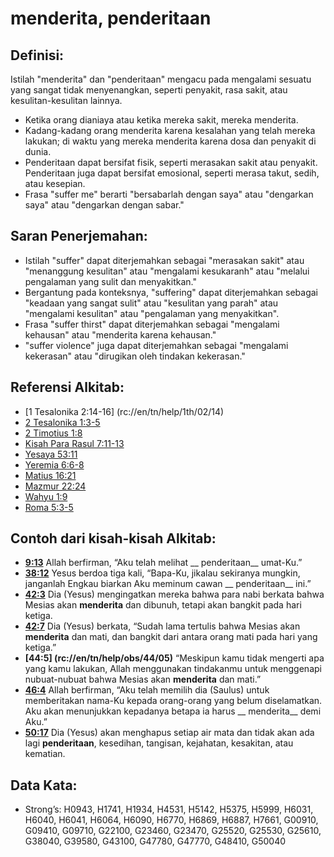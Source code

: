 # menderita, penderitaan

## Definisi:

Istilah "menderita" dan "penderitaan" mengacu pada mengalami sesuatu yang sangat tidak menyenangkan, seperti penyakit, rasa sakit, atau kesulitan-kesulitan lainnya.

* Ketika orang dianiaya atau ketika mereka sakit, mereka menderita.
* Kadang-kadang orang menderita karena kesalahan yang telah mereka lakukan; di waktu yang mereka menderita karena dosa dan penyakit di dunia.
* Penderitaan dapat bersifat fisik, seperti merasakan sakit atau penyakit. Penderitaan juga dapat bersifat emosional, seperti merasa takut, sedih, atau kesepian.
* Frasa "suffer me" berarti "bersabarlah dengan saya" atau "dengarkan saya" atau "dengarkan dengan sabar."

## Saran Penerjemahan:

* Istilah "suffer" dapat diterjemahkan sebagai "merasakan sakit" atau "menanggung kesulitan" atau "mengalami kesukaranh" atau "melalui pengalaman yang sulit dan menyakitkan."
* Bergantung pada konteksnya, "suffering" dapat diterjemahkan sebagai "keadaan yang sangat sulit" atau "kesulitan yang parah" atau "mengalami kesulitan" atau "pengalaman yang menyakitkan".
* Frasa "suffer thirst" dapat diterjemahkan sebagai "mengalami kehausan" atau "menderita karena kehausan."
* "suffer violence" juga dapat diterjemahkan sebagai "mengalami kekerasan" atau "dirugikan oleh tindakan kekerasan."

## Referensi Alkitab:

* [1 Tesalonika 2:14-16] (rc://en/tn/help/1th/02/14)
* [2 Tesalonika 1:3-5](rc://en/tn/help/2th/01/03)
* [2 Timotius 1:8](rc://en/tn/help/2ti/01/08)
* [Kisah Para Rasul 7:11-13](rc://en/tn/help/act/07/11)
* [Yesaya 53:11](rc://en/tn/help/isa/53/11)
* [Yeremia 6:6-8](rc://en/tn/help/jer/06/06)
* [Matius 16:21](rc://en/tn/help/mat/16/21)
* [Mazmur 22:24](rc://en/tn/help/psa/022/24)
* [Wahyu 1:9](rc://en/tn/help/rev/01/09)
* [Roma 5:3-5](rc://en/tn/help/rom/05/03)



## Contoh dari kisah-kisah Alkitab:

* __[9:13](rc://en/tn/help/obs/09/13)__ Allah berfirman, “Aku telah melihat __ penderitaan__  umat-Ku.”
* __[38:12](rc://en/tn/help/obs/38/12)__ Yesus berdoa tiga kali, “Bapa-Ku, jikalau sekiranya mungkin, janganlah Engkau biarkan Aku meminum cawan __ penderitaan__  ini.”
* __[42:3](rc://en/tn/help/obs/42/03)__ Dia (Yesus) mengingatkan mereka bahwa para nabi berkata bahwa Mesias akan __menderita__ dan dibunuh, tetapi akan bangkit pada hari ketiga.
* __[42:7](rc://en/tn/help/obs/42/07)__ Dia (Yesus) berkata, “Sudah lama tertulis bahwa Mesias akan __menderita__ dan mati, dan bangkit dari antara orang mati pada hari yang ketiga.”
* __[44:5] (rc://en/tn/help/obs/44/05)__ “Meskipun kamu tidak mengerti apa yang kamu lakukan, Allah menggunakan tindakanmu untuk menggenapi nubuat-nubuat bahwa Mesias akan __menderita__  dan mati.”
* __[46:4](rc://en/tn/help/obs/46/04)__ Allah berfirman, “Aku telah memilih dia (Saulus) untuk memberitakan nama-Ku kepada orang-orang yang belum diselamatkan. Aku akan menunjukkan kepadanya betapa ia harus __ menderita__  demi Aku.”
* __[50:17](rc://en/tn/help/obs/50/17)__ Dia (Yesus) akan menghapus setiap air mata dan tidak akan ada lagi __penderitaan__, kesedihan, tangisan, kejahatan, kesakitan, atau kematian.

## Data Kata:

* Strong’s: H0943, H1741, H1934, H4531, H5142, H5375, H5999, H6031, H6040, H6041, H6064, H6090, H6770, H6869, H6887, H7661, G00910, G09410, G09710, G22100, G23460, G23470, G25520, G25530, G25610, G38040, G39580, G43100, G47780, G47770, G48410, G50040
